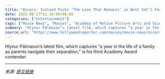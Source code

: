 ```yaml
---
title: "Oscars: Iceland Picks ‘The Love That Remains’ as Best Int’l Feature Submission"
date: 2025-08-27T11:18:09+08:00
categories: ["entertainment"]
tags: ["Movie News", "Movies", "Academy of Motion Picture Arts and Sciences", "international", "Oscars", "Oscars 2026"]
summary: "Hlynur Pálmason’s latest film, which captures “a year in the life of a family as parents navigate their separation,\" is his third Academy Award contender."
source_url: "https://www.hollywoodreporter.com/movies/movie-news/oscars-iceland-the-love-that-remains-international-film-1236354559/"
---
```


Hlynur Pálmason’s latest film, which captures “a year in the life of a family as parents navigate their separation," is his third Academy Award contender.

---

*来源: [原文链接](https://www.hollywoodreporter.com/movies/movie-news/oscars-iceland-the-love-that-remains-international-film-1236354559/)*
